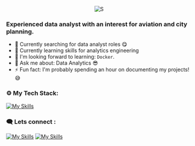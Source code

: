 <p align="center"> <img src="https://komarev.com/ghpvc/?username=spencerbbrian&label=Profile%20views&color=brightgreen&style=plastic" alt="S" /> </p>


<h3 align="left">Experienced data analyst with an interest for aviation and city planning.</h3>

- 🔭 Currently searching for data analyst roles 😋
- 🌱 Currently learning skills for analytics engineering 
- 🏁 I'm looking forward to learning: `Docker`.
- 💬 Ask me about: Data Analytics 😎
- ⚡ Fun fact: I'm probably spending an hour on documenting my projects! 😅


<h3 align="left">⚙ My Tech Stack:</h3>

[![My Skills](https://skillicons.dev/icons?i=python,html,mysql,mongodb,postgres,sqlite,selenium,powershelltheme=dark)](https://skillicons.dev)

<h3>🗨 Lets connect :</h3>

[![My Skills](https://skillicons.dev/icons?i=linkedin&theme=dark)](https://www.linkedin.com/in/spencer-brian-baiden-a740a8164/)
[![My Skills](https://skillicons.dev/icons?i=twitter&theme=dark)](https://twitter.com/spencerbrian_)
